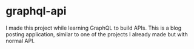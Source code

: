 # graphql-api
I made this project while learning GraphQL to build APIs. This is a blog posting application, similar to one of the projects I already made but with normal API.
